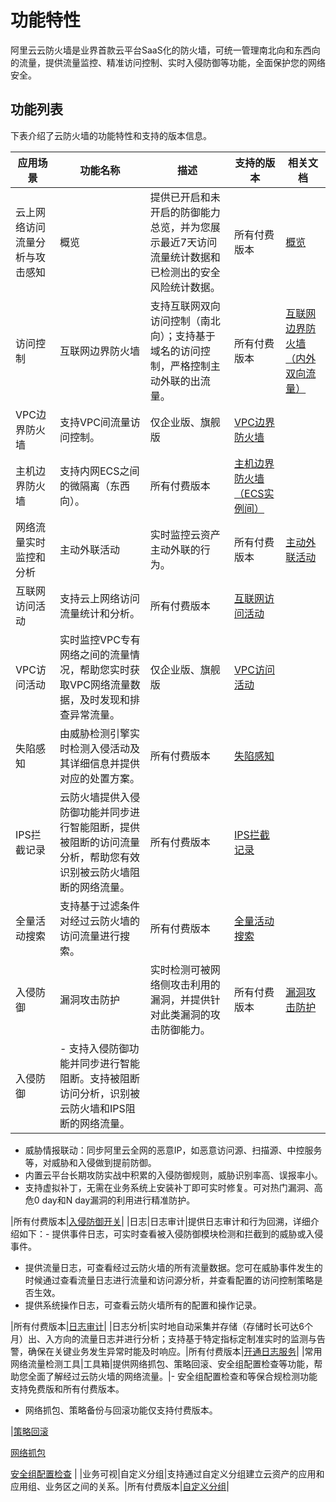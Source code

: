# 功能特性

阿里云云防火墙是业界首款云平台SaaS化的防火墙，可统一管理南北向和东西向的流量，提供流量监控、精准访问控制、实时入侵防御等功能，全面保护您的网络安全。

## 功能列表

下表介绍了云防火墙的功能特性和支持的版本信息。

|应用场景|功能名称|描述|支持的版本|相关文档|
|----|----|--|-----|----|
|云上网络访问流量分析与攻击感知|概览|提供已开启和未开启的防御能力总览，并为您展示最近7天访问流量统计数据和已检测出的安全风险统计数据。|所有付费版本|[概览](/intl.zh-CN/云防火墙控制台概览/概览.md)|
|访问控制|互联网边界防火墙|支持互联网双向访问控制（南北向）；支持基于域名的访问控制，严格控制主动外联的出流量。|所有付费版本|[互联网边界防火墙（内外双向流量）](/intl.zh-CN/访问控制/互联网边界防火墙（内外双向流量）.md)|
|VPC边界防火墙|支持VPC间流量访问控制。|仅企业版、旗舰版|[VPC边界防火墙](/intl.zh-CN/访问控制/VPC边界防火墙.md)|
|主机边界防火墙|支持内网ECS之间的微隔离（东西向）。|所有付费版本|[主机边界防火墙（ECS实例间）](/intl.zh-CN/访问控制/主机边界防火墙（ECS实例间）.md)|
|网络流量实时监控和分析|主动外联活动|实时监控云资产主动外联的行为。|所有付费版本|[主动外联活动](/intl.zh-CN/网络流量分析/主动外联活动.md)|
|互联网访问活动|支持云上网络访问流量统计和分析。|所有付费版本|[互联网访问活动](/intl.zh-CN/网络流量分析/互联网访问活动.md)|
|VPC访问活动|实时监控VPC专有网络之间的流量情况，帮助您实时获取VPC网络流量数据，及时发现和排查异常流量。|仅企业版、旗舰版|[VPC访问活动](/intl.zh-CN/网络流量分析/VPC访问活动.md)|
|失陷感知|由威胁检测引擎实时检测入侵活动及其详细信息并提供对应的处置方案。|所有付费版本|[失陷感知](/intl.zh-CN/网络流量分析/失陷感知.md)|
|IPS拦截记录|云防火墙提供入侵防御功能并同步进行智能阻断，提供被阻断的访问流量分析，帮助您有效识别被云防火墙阻断的网络流量。|所有付费版本|[IPS拦截记录](/intl.zh-CN/网络流量分析/IPS拦截记录.md)|
|全量活动搜索|支持基于过滤条件对经过云防火墙的访问流量进行搜索。|所有付费版本|[全量活动搜索](/intl.zh-CN/网络流量分析/全量活动搜索.md)|
|入侵防御|漏洞攻击防护|实时检测可被网络侧攻击利用的漏洞，并提供针对此类漏洞的攻击防御能力。|所有付费版本|[漏洞攻击防护](/intl.zh-CN/入侵防御/漏洞攻击防护.md)|
|入侵防御|-   支持入侵防御功能并同步进行智能阻断。支持被阻断访问分析，识别被云防火墙和IPS阻断的网络流量。
-   威胁情报联动：同步阿里云全网的恶意IP，如恶意访问源、扫描源、中控服务等，对威胁和入侵做到提前防御。
-   内置云平台长期攻防实战中积累的入侵防御规则，威胁识别率高、误报率小。
-   支持虚拟补丁，无需在业务系统上安装补丁即可实时修复。可对热门漏洞、高危0 day和N day漏洞的利用进行精准防护。

|所有付费版本|[入侵防御开关](/intl.zh-CN/入侵防御/入侵防御开关.md)|
|日志|日志审计|提供日志审计和行为回溯，详细介绍如下：-   提供事件日志，可实时查看被入侵防御模块检测和拦截到的威胁或入侵事件。
-   提供流量日志，可查看经过云防火墙的所有流量数据。您可在威胁事件发生的时候通过查看流量日志进行流量和访问源分析，并查看配置的访问控制策略是否生效。
-   提供系统操作日志，可查看云防火墙所有的配置和操作记录。

|所有付费版本|[日志审计](/intl.zh-CN/日志/日志审计.md)|
|日志分析|实时地自动采集并存储（存储时长可达6个月）出、入方向的流量日志并进行分析；支持基于特定指标定制准实时的监测与告警，确保在关键业务发生异常时能及时响应。|所有付费版本|[开通日志服务](/intl.zh-CN/日志/日志分析/开通日志分析服务.md)|
|常用网络流量检测工具|工具箱|提供网络抓包、策略回滚、安全组配置检查等功能，帮助您全面了解经过云防火墙的网络流量。|-   安全组配置检查和等保合规检测功能支持免费版和所有付费版本。
-   网络抓包、策略备份与回滚功能仅支持付费版本。

|[策略回滚](/intl.zh-CN/工具箱/策略回滚.md)

[网络抓包](/intl.zh-CN/工具箱/网络抓包.md)

[安全组配置检查](/intl.zh-CN/工具箱/安全组配置检查.md) |
|业务可视|自定义分组|支持通过自定义分组建立云资产的应用和应用组、业务区之间的关系。|所有付费版本|[自定义分组](/intl.zh-CN/业务可视/自定义分组.md)|

